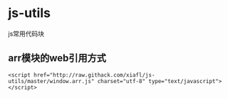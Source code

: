 # js-utils
js常用代码块

## arr模块的web引用方式
```
<script href="http://raw.githack.com/xiafl/js-utils/master/window.arr.js" charset="utf-8" type="text/javascript"></script>
```

